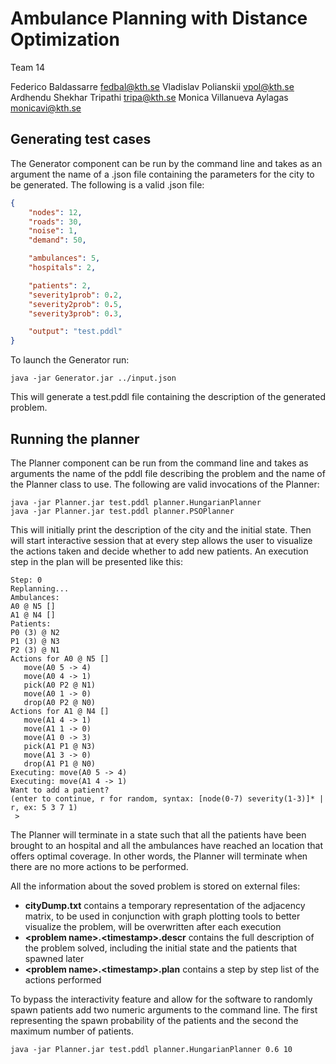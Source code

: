 # Ambulance Planning with Distance Optimization

Team 14

Federico Baldassarre fedbal@kth.se
Vladislav Polianskii vpol@kth.se
Ardhendu Shekhar Tripathi tripa@kth.se
Monica Villanueva Aylagas monicavi@kth.se

## Generating test cases
The Generator component can be run by the command line and takes as an argument the name of a .json file containing the parameters for the city to be generated.
The following is a valid .json file:

```json
{
	"nodes": 12,
	"roads": 30,
	"noise": 1,
	"demand": 50,

	"ambulances": 5,
	"hospitals": 2,

	"patients": 2,
	"severity1prob": 0.2,
	"severity2prob": 0.5,
	"severity3prob": 0.3,

	"output": "test.pddl"
}
```

To launch the Generator run:
```
java -jar Generator.jar ../input.json
```

This will generate a test.pddl file containing the description of the generated problem.

## Running the planner
The Planner component can be run from the command line and takes as arguments the name of the pddl file describing the problem and the name of the Planner class to use. The following are valid invocations of the Planner:

```
java -jar Planner.jar test.pddl planner.HungarianPlanner
java -jar Planner.jar test.pddl planner.PSOPlanner
```

This will initially print the description of the city and the initial state. Then will start interactive session that at every step allows the user to visualize the actions taken and decide whether to add new patients. An execution step in the plan will be presented like this:
```
Step: 0
Replanning...
Ambulances:
A0 @ N5 [] 
A1 @ N4 [] 
Patients:
P0 (3) @ N2
P1 (3) @ N3
P2 (3) @ N1
Actions for A0 @ N5 [] 
   move(A0 5 -> 4)
   move(A0 4 -> 1)
   pick(A0 P2 @ N1)
   move(A0 1 -> 0)
   drop(A0 P2 @ N0)
Actions for A1 @ N4 [] 
   move(A1 4 -> 1)
   move(A1 1 -> 0)
   move(A1 0 -> 3)
   pick(A1 P1 @ N3)
   move(A1 3 -> 0)
   drop(A1 P1 @ N0)
Executing: move(A0 5 -> 4)
Executing: move(A1 4 -> 1)
Want to add a patient?
(enter to continue, r for random, syntax: [node(0-7) severity(1-3)]* | r, ex: 5 3 7 1)
 > 
```
The Planner will terminate in a state such that all the patients have been brought to an hospital and all the ambulances have reached an location that offers optimal coverage. In other words, the Planner will terminate when there are no more actions to be performed.

All the information about the soved problem is stored on external files:
* __cityDump.txt__ contains a temporary representation of the adjacency matrix, to be used in conjunction with graph plotting tools to better visualize the problem, will be overwritten after each execution
* __\<problem name\>.\<timestamp\>.descr__ contains the full description of the problem solved, including the initial state and the patients that spawned later
* __\<problem name\>.\<timestamp\>.plan__ contains a step by step list of the actions performed

To bypass the interactivity feature and allow for the software to randomly spawn patients add two numeric arguments to the command line. The first representing the spawn probability of the patients and the second the maximum number of patients.
```
java -jar Planner.jar test.pddl planner.HungarianPlanner 0.6 10
```
